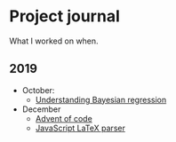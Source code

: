 # Project journal

What I worked on when.

## 2019

* October: 
  * [Understanding Bayesian regression](https://github.com/mwpb/bayesian-regression)
* December
  * [Advent of code](https://github.com/mwpb/adventOfCode2019)
  * [JavaScript LaTeX parser](https://github.com/mwpb/latex-parser)
